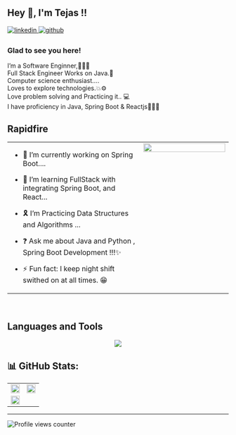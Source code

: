 ## Hey 👋, I'm Tejas !!  


<a href="https://in.linkedin.com/in/tejas-borse" target="_blank">
<img src=https://img.shields.io/badge/linkedin-%231E77B5.svg?&style=for-the-badge&logo=linkedin&logoColor=white alt=linkedin style="margin-bottom: 5px;" />
</a>
<a href="https://github.com/NayanSayaji" target="_blank">
<img src=https://img.shields.io/badge/github-%2324292e.svg?&style=for-the-badge&logo=github&logoColor=white alt=github style="margin-bottom: 5px;" />
</a>  




### Glad to see you here!  
I’m a Software Enginner,👨🏻‍💻
<br>Full Stack Engineer Works on Java.🌟
<br>Computer science enthusiast....
<br>Loves to explore technologies.💥⚙
<br>Love problem solving and Practicing it.. 💻
<br>I have proficiency in Java, Spring Boot & Reactjs👨🏻‍💻

## Rapidfire  
<table><tr><td valign="top" width="60%">

- 🔭 I’m currently working on Spring Boot....  


- 🌱 I’m learning FullStack with integrating Spring Boot, and React...  


- 🎗 I’m Practicing Data Structures and Algorithms ...  


- ❓ Ask me about Java and Python , Spring Boot Development !!!✨


- ⚡ Fun fact: I keep night shift swithed on at all times. 😁   


</td><td valign="top" width="40%">

<div align="center">
<img src="https://images.squarespace-cdn.com/content/v1/5515ce85e4b0ac8577a8b5ed/1590790768257-FU8CSKGCCWPZI1ZS9HJX/hello.gif?format=1500w" align="center" style="width: 100%" />
</div>  


</td></tr></table>  

<br/>  


## Languages and Tools  
<p align="center">
  <a href="https://skillicons.dev">
    <img src="https://skillicons.dev/icons?i=java,python,c,html,css,js,spring,mysql,postgres,react,bootstrap,bitbucket,postman,git,docker" />
  </a>
</p>
<!-- <p align="center">
  <a href="https://skillicons.dev">
    <img src="https://skillicons.dev/icons?i=c,Java,html,css,js,Spring,Spring Boot,Multitenancy,Liquibase,mysql,postgres,react,bootstrap,figma,canva,postman,git,Bitbucket" />
    [![ableton](https://skillicons.dev/icons?i=aws,gcp,azure,react,vue,flutter&perline=3)](https://skillicons.dev)
  </a>
</p> -->

## 📊 GitHub Stats:
<table >
  <tr>
    <td>
      <img src="https://github-readme-stats.vercel.app/api?username=NayanSayaji&theme=dark&show_icons=true&count_private=true&hide_border=false" align="center" style="width: 100%" />
    </td>
    <td>
      <img src="https://github-readme-streak-stats.herokuapp.com/?user=nayansayaji&theme=dark&show_icons=true&count_private=true" align="center" style="width: 100%" />
    </td>
  </tr>
  <tr><td >
    <img src="https://github-readme-stats.vercel.app/api/top-langs/?username=nayansayaji&theme=dark&hide_border=false&include_all_commits=false&count_private=false&layout=compact" style="width:100%; heigth:30%" ">
  </td></tr>
</table>  

---

![Profile views counter](https://komarev.com/ghpvc/?username=NayanSayaji&&style=flat-square)  
